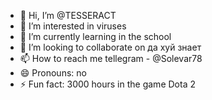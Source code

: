 - 👋 Hi, I’m @TESSERACT
- 👀 I’m interested in viruses
- 🌱 I’m currently learning in the school 
- 💞️ I’m looking to collaborate on да хуй знает
- 📫 How to reach me tellegram - @Solevar78
- 😄 Pronouns: no
- ⚡ Fun fact: 3000 hours in the game Dota 2

<!---
Solevar78/Solevar78 is a ✨ special ✨ repository because its `README.md` (this file) appears on your GitHub profile.
You can click the Preview link to take a look at your changes.
--->
